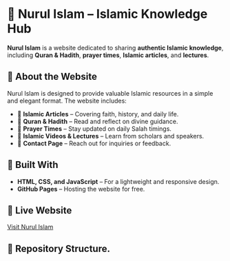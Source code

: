 # 🌙 Nurul Islam – Islamic Knowledge Hub  

**Nurul Islam** is a website dedicated to sharing **authentic Islamic knowledge**, including **Quran & Hadith**, **prayer times**, **Islamic articles**, and **lectures**.  

## 📖 About the Website  
Nurul Islam is designed to provide valuable Islamic resources in a simple and elegant format. The website includes:  

- 📝 **Islamic Articles** – Covering faith, history, and daily life.  
- 📜 **Quran & Hadith** – Read and reflect on divine guidance.  
- 🕋 **Prayer Times** – Stay updated on daily Salah timings.  
- 🎥 **Islamic Videos & Lectures** – Learn from scholars and speakers.  
- 📩 **Contact Page** – Reach out for inquiries or feedback.  

## 🚀 Built With  
- **HTML, CSS, and JavaScript** – For a lightweight and responsive design.  
- **GitHub Pages** – Hosting the website for free.  

## 🔗 Live Website  
[Visit Nurul Islam](https://yourusername.github.io/nurul-islam/)  

## 📂 Repository Structure.
